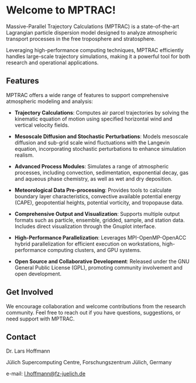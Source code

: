 # Welcome to MPTRAC!

Massive-Parallel Trajectory Calculations (MPTRAC) is a state-of-the-art Lagrangian particle dispersion model designed to analyze atmospheric transport processes in the free troposphere and stratosphere.

Leveraging high-performance computing techniques, MPTRAC efficiently handles large-scale trajectory simulations, making it a powerful tool for both research and operational applications.

## Features

MPTRAC offers a wide range of features to support comprehensive atmospheric modeling and analysis:

- **Trajectory Calculations**: Computes air parcel trajectories by solving the kinematic equation of motion using specified horizontal wind and vertical velocity fields.

- **Mesoscale Diffusion and Stochastic Perturbations**: Models mesoscale diffusion and sub-grid scale wind fluctuations with the Langevin equation, incorporating stochastic perturbations to enhance simulation realism.

- **Advanced Process Modules**: Simulates a range of atmospheric processes, including convection, sedimentation, exponential decay, gas and aqueous phase chemistry, as well as wet and dry deposition.

- **Meteorological Data Pre-processing**: Provides tools to calculate boundary layer characteristics, convective available potential energy (CAPE), geopotential heights, potential vorticity, and tropopause data.

- **Comprehensive Output and Visualization**: Supports multiple output formats such as particle, ensemble, gridded, sample, and station data. Includes direct visualization through the Gnuplot interface.

- **High-Performance Parallelization**: Leverages MPI-OpenMP-OpenACC hybrid parallelization for efficient execution on workstations, high-performance computing clusters, and GPU systems.

- **Open Source and Collaborative Development**: Released under the GNU General Public License (GPL), promoting community involvement and open development.

## Get Involved

We encourage collaboration and welcome contributions from the research community. Feel free to reach out if you have questions, suggestions, or need support with MPTRAC.

## Contact

Dr. Lars Hoffmann

Jülich Supercomputing Centre, Forschungszentrum Jülich, Germany

e-mail: <l.hoffmann@fz-juelich.de>
